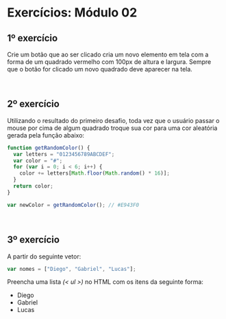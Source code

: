 # Exercícios: Módulo 02

## 1º exercício

Crie um botão que ao ser clicado cria um novo elemento em tela com a forma de um quadrado
vermelho com 100px de altura e largura. Sempre que o botão for clicado um novo quadrado deve
aparecer na tela.

<br>

## 2º exercício

Utilizando o resultado do primeiro desafio, toda vez que o usuário passar o mouse por cima de
algum quadrado troque sua cor para uma cor aleatória gerada pela função abaixo:

```js
function getRandomColor() {
  var letters = "0123456789ABCDEF";
  var color = "#";
  for (var i = 0; i < 6; i++) {
    color += letters[Math.floor(Math.random() * 16)];
  }
  return color;
}

var newColor = getRandomColor(); // #E943F0
```

<br>

## 3º exercício

A partir do seguinte vetor:

```js
var nomes = ["Diego", "Gabriel", "Lucas"];
```

Preencha uma lista _(< ul >)_ no HTML com os itens da seguinte forma:

* Diego
* Gabriel
* Lucas

<br>

